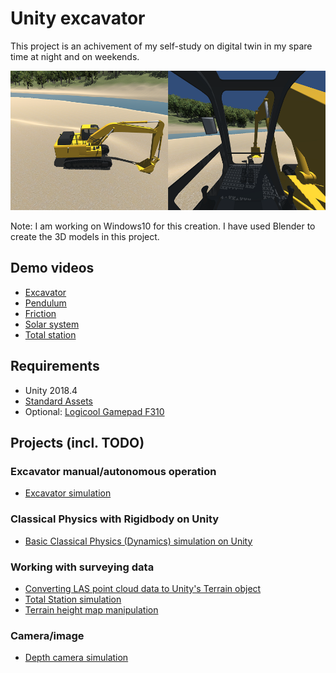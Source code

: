 # Unity excavator

This project is an achivement of my self-study on digital twin in my spare time at night and on weekends.

![scene](./doc/scene.png)

Note: I am working on Windows10 for this creation. I have used Blender to create the 3D models in this project.

## Demo videos

- [Excavator](https://www.youtube.com/watch?v=0X4c5gxU6-A)
- [Pendulum](https://www.youtube.com/watch?v=2AjkpGLnm74)
- [Friction](https://www.youtube.com/watch?v=5SQ1QVdskcI)
- [Solar system](https://www.youtube.com/watch?v=2z0K-X5a5Ss)
- [Total station](https://www.youtube.com/watch?v=Is45dRC3fNM)

## Requirements

- Unity 2018.4
- [Standard Assets](https://assetstore.unity.com/packages/essentials/asset-packs/standard-assets-for-unity-2017-3-32351)
- Optional: [Logicool Gamepad F310](https://www.logitechg.com/en-us/products/gamepads/f310-gamepad.940-000110.html)

## Projects (incl. TODO)

### Excavator manual/autonomous operation

- [Excavator simulation](./doc/Excavator.md)

### Classical Physics with Rigidbody on Unity

- [Basic Classical Physics (Dynamics) simulation on Unity](./doc/BasicClassicalPhysics.md)

### Working with surveying data

- [Converting LAS point cloud data to Unity's Terrain object](./doc/PointCloud.md)
- [Total Station simulation](./doc/TotalStation.md)
- [Terrain height map manipulation](./doc/HeightMapManipulation.md)

### Camera/image

- [Depth camera simulation](./doc/DepthCamera.md)
